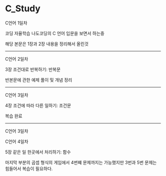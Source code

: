 # C_Study

C언어 1일차

코딩 자율학습 나도코딩의 C 언어 입문을 보면서 하는중 

해당 본문은 1장과 2장 내용을 정리해서 올린것

------------------------------------------------------
C언어 2일차

3장 조건대로 반복하기: 반복문

반본문에 관한 예제 풀이 및 개념 정리

-----------------------------------------------------------
C언어 3일차

4장 조건에 따라 다른 일하기: 조건문

복습 완료

-----------------------------------------------------------
C언어 3일차

C언어 4일차

5장 같은 일 한곳에서 처리하기: 함수

마지막 부분의 곱셉 형식의 게임에서 4번쨰 문제까지는 가능했지만 3번과 5번 문제는 힘들어서 복습이 필요하다.

